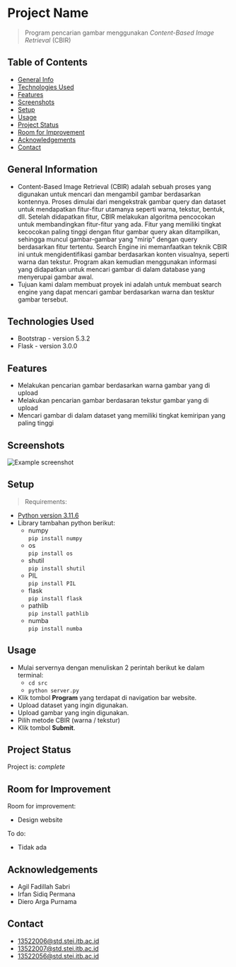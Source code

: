 # Project Name

> Program pencarian gambar menggunakan _Content-Based Image Retrieval_ (CBIR)

## Table of Contents

- [General Info](#general-information)
- [Technologies Used](#technologies-used)
- [Features](#features)
- [Screenshots](#screenshots)
- [Setup](#setup)
- [Usage](#usage)
- [Project Status](#project-status)
- [Room for Improvement](#room-for-improvement)
- [Acknowledgements](#acknowledgements)
- [Contact](#contact)

## General Information

- Content-Based Image Retrieval (CBIR) adalah sebuah proses yang digunakan
  untuk mencari dan mengambil gambar berdasarkan kontennya. Proses dimulai dari
  mengekstrak gambar query dan dataset untuk mendapatkan fitur-fitur utamanya seperti warna, tekstur,
  bentuk, dll. Setelah didapatkan fitur, CBIR melakukan algoritma pencocokan untuk
  membandingkan fitur-fitur yang ada. Fitur yang memiliki tingkat kecocokan paling
  tinggi dengan fitur gambar query akan ditampilkan, sehingga muncul gambar-gambar
  yang "mirip" dengan query berdasarkan fitur tertentu. Search Engine ini memanfaatkan teknik CBIR ini
  untuk mengidentifikasi gambar berdasarkan konten visualnya, seperti warna dan tekstur.
  Program akan kemudian menggunakan informasi yang didapatkan untuk
  mencari gambar di dalam database yang menyerupai gambar awal.
- Tujuan kami dalam membuat proyek ini adalah untuk membuat search engine yang dapat mencari gambar berdasarkan warna dan tesktur gambar tersebut.

## Technologies Used

- Bootstrap - version 5.3.2
- Flask - version 3.0.0

## Features

- Melakukan pencarian gambar berdasarkan warna gambar yang di upload
- Melakukan pencarian gambar berdasaran tekstur gambar yang di upload
- Mencari gambar di dalam dataset yang memiliki tingkat kemiripan yang paling tinggi

## Screenshots

![Example screenshot](./img/screenshot.png)

<!-- If you have screenshots you'd like to share, include them here. -->

## Setup

> Requirements:

- [Python version 3.11.6](https://www.python.org/downloads/release/python-3116/)
- Library tambahan python berikut:
  - numpy <br/>
    `pip install numpy`
  - os<br/>
    `pip install os`
  - shutil<br/>
    `pip install shutil`
  - PIL  
     `pip install PIL`
  - flask  
     `pip install flask`
  - pathlib  
     `pip install pathlib`
  - numba  
     `pip install numba`

## Usage

- Mulai servernya dengan menuliskan 2 perintah berikut ke dalam terminal:
  - `cd src`
  - `python server.py`
- Klik tombol **Program** yang terdapat di navigation bar website.
- Upload dataset yang ingin digunakan.
- Upload gambar yang ingin digunakan.
- Pilih metode CBIR (warna / tekstur)
- Klik tombol **Submit**.

## Project Status

Project is: *complete*

## Room for Improvement

Room for improvement:

- Design website

To do:

- Tidak ada

## Acknowledgements

- Agil Fadillah Sabri
- Irfan Sidiq Permana
- Diero Arga Purnama

## Contact

- 13522006@std.stei.itb.ac.id
- 13522007@std.stei.itb.ac.id
- 13522056@std.stei.itb.ac.id